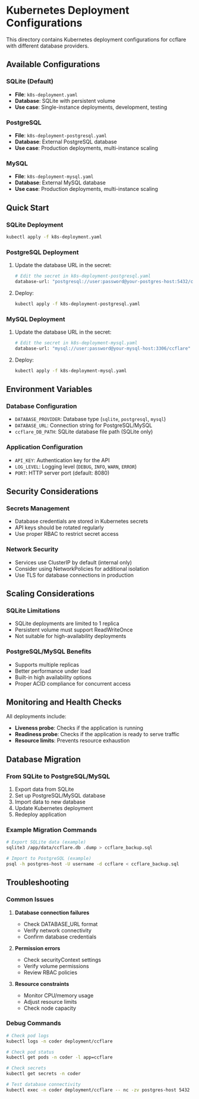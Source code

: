# Kubernetes Deployment Configurations

This directory contains Kubernetes deployment configurations for ccflare with different database providers.

## Available Configurations

### SQLite (Default)
- **File**: `k8s-deployment.yaml`
- **Database**: SQLite with persistent volume
- **Use case**: Single-instance deployments, development, testing

### PostgreSQL
- **File**: `k8s-deployment-postgresql.yaml`
- **Database**: External PostgreSQL database
- **Use case**: Production deployments, multi-instance scaling

### MySQL
- **File**: `k8s-deployment-mysql.yaml`
- **Database**: External MySQL database
- **Use case**: Production deployments, multi-instance scaling

## Quick Start

### SQLite Deployment
```bash
kubectl apply -f k8s-deployment.yaml
```

### PostgreSQL Deployment
1. Update the database URL in the secret:
   ```bash
   # Edit the secret in k8s-deployment-postgresql.yaml
   database-url: "postgresql://user:password@your-postgres-host:5432/ccflare"
   ```

2. Deploy:
   ```bash
   kubectl apply -f k8s-deployment-postgresql.yaml
   ```

### MySQL Deployment
1. Update the database URL in the secret:
   ```bash
   # Edit the secret in k8s-deployment-mysql.yaml
   database-url: "mysql://user:password@your-mysql-host:3306/ccflare"
   ```

2. Deploy:
   ```bash
   kubectl apply -f k8s-deployment-mysql.yaml
   ```

## Environment Variables

### Database Configuration
- `DATABASE_PROVIDER`: Database type (`sqlite`, `postgresql`, `mysql`)
- `DATABASE_URL`: Connection string for PostgreSQL/MySQL
- `ccflare_DB_PATH`: SQLite database file path (SQLite only)

### Application Configuration
- `API_KEY`: Authentication key for the API
- `LOG_LEVEL`: Logging level (`DEBUG`, `INFO`, `WARN`, `ERROR`)
- `PORT`: HTTP server port (default: 8080)

## Security Considerations

### Secrets Management
- Database credentials are stored in Kubernetes secrets
- API keys should be rotated regularly
- Use proper RBAC to restrict secret access

### Network Security
- Services use ClusterIP by default (internal only)
- Consider using NetworkPolicies for additional isolation
- Use TLS for database connections in production

## Scaling Considerations

### SQLite Limitations
- SQLite deployments are limited to 1 replica
- Persistent volume must support ReadWriteOnce
- Not suitable for high-availability deployments

### PostgreSQL/MySQL Benefits
- Supports multiple replicas
- Better performance under load
- Built-in high availability options
- Proper ACID compliance for concurrent access

## Monitoring and Health Checks

All deployments include:
- **Liveness probe**: Checks if the application is running
- **Readiness probe**: Checks if the application is ready to serve traffic
- **Resource limits**: Prevents resource exhaustion

## Database Migration

### From SQLite to PostgreSQL/MySQL
1. Export data from SQLite
2. Set up PostgreSQL/MySQL database
3. Import data to new database
4. Update Kubernetes deployment
5. Redeploy application

### Example Migration Commands
```bash
# Export SQLite data (example)
sqlite3 /app/data/ccflare.db .dump > ccflare_backup.sql

# Import to PostgreSQL (example)
psql -h postgres-host -U username -d ccflare < ccflare_backup.sql
```

## Troubleshooting

### Common Issues
1. **Database connection failures**
   - Check DATABASE_URL format
   - Verify network connectivity
   - Confirm database credentials

2. **Permission errors**
   - Check securityContext settings
   - Verify volume permissions
   - Review RBAC policies

3. **Resource constraints**
   - Monitor CPU/memory usage
   - Adjust resource limits
   - Check node capacity

### Debug Commands
```bash
# Check pod logs
kubectl logs -n coder deployment/ccflare

# Check pod status
kubectl get pods -n coder -l app=ccflare

# Check secrets
kubectl get secrets -n coder

# Test database connectivity
kubectl exec -n coder deployment/ccflare -- nc -zv postgres-host 5432
```
